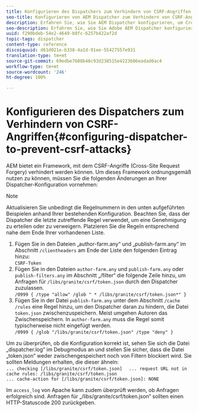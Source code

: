 ```yaml
---
title: Konfigurieren des Dispatchers zum Verhindern von CSRF-Angriffen
seo-title: Konfigurieren von AEM Dispatcher zum Verhindern von CSRF-Angriffen
description: Erfahren Sie, wie Sie AEM Dispatcher konfigurieren, um Cross-Site Request Forgery-Angriffe zu verhindern.
seo-description: Erfahren Sie, wie Sie Adobe AEM Dispatcher konfigurieren, um Cross-Site Request Forgery-Angriffe zu verhindern.
uuid: f290bdeb-54e2-4649-b0fc-6257b422af2d
topic-tags: dispatcher
content-type: reference
discoiquuid: d61d021e-b338-4a1d-91ee-55427557e931
translation-type: tm+mt
source-git-commit: 69edbe7608b46c93d238515e4223606eadad0ac4
workflow-type: tm+mt
source-wordcount: '246'
ht-degree: 100%

---
```



# Konfigurieren des Dispatchers zum Verhindern von CSRF-Angriffen{#configuring-dispatcher-to-prevent-csrf-attacks}

AEM bietet ein Framework, mit dem CSRF-Angriffe (Cross-Site Request Forgery) verhindert werden können. Um dieses Framework ordnungsgemäß nutzen zu können, müssen Sie die folgenden Änderungen an Ihrer Dispatcher-Konfiguration vornehmen:

>[!NOTE]
>
>Aktualisieren Sie unbedingt die Regelnummern in den unten aufgeführten Beispielen anhand Ihrer bestehenden Konfiguration. Beachten Sie, dass der Dispatcher die letzte zutreffende Regel verwendet, um eine Genehmigung zu erteilen oder zu verweigern. Platzieren Sie die Regeln entsprechend nahe dem Ende Ihrer vorhandenen Liste.

1. Fügen Sie in den Dateien „author-farm.any“ und „publish-farm.any“ im Abschnitt `/clientheaders` am Ende der Liste den folgenden Eintrag hinzu:\
   `CSRF-Token`
1. Fügen Sie in den Dateien `author-farm.any` und `publish-farm.any` oder `publish-filters.any` im Abschnitt „/filter“ die folgende Zeile hinzu, um Anfragen für `/libs/granite/csrf/token.json` durch den Dispatcher zuzulassen.\
   `/0999 { /type "allow" /glob " * /libs/granite/csrf/token.json*" }`
1. Fügen Sie in der Datei `publish-farm.any` unter dem Abschnitt `/cache /rules` eine Regel hinzu, um den Dispatcher daran zu hindern, die Datei `token.json` zwischenzuspeichern. Meist umgehen Autoren das Zwischenspeichern. In `author-farm.any` muss die Regel somit typischerweise nicht eingefügt werden.\
   `/0999 { /glob "/libs/granite/csrf/token.json" /type "deny" }`

Um zu überprüfen, ob die Konfiguration korrekt ist, sehen Sie sich die Datei „dispatcher.log“ im Debugmodus an und stellen Sie sicher, dass die Datei „token.json“ weder zwischengespeichert noch von Filtern blockiert wird. Sie sollten Meldungen erhalten, die dieser ähneln:\
`... checking [/libs/granite/csrf/token.json]  `
`... request URL not in cache rules: /libs/granite/csrf/token.json`\
`... cache-action for [/libs/granite/csrf/token.json]: NONE`

Im `access_log` von Apache kann zudem überprüft werden, ob Anfragen erfolgreich sind. Anfragen für „/libs/granite/csrf/token.json“ sollten einen HTTP-Statuscode 200 zurückgeben.
